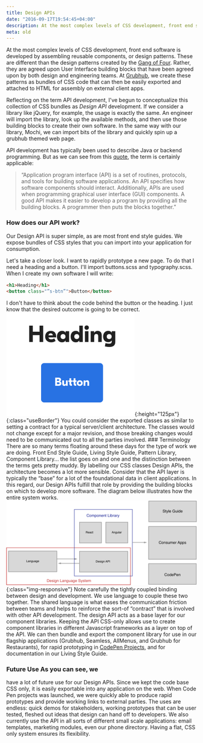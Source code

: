 ```yaml
---
title: Design APIs
date: "2016-09-17T19:54:45+04:00"
description: At the most complex levels of CSS development, front end software is developed by assembling reusable components, or design patterns.
meta: old
---
```


At the most complex levels of CSS development, front end software is developed by assembling reusable components, or design patterns. These are different than the design patterns created by the [Gang of Four](http://www.blackwasp.co.uk/gofpatterns.aspx). Rather, they are agreed upon User Interface building blocks that have been agreed upon by both design and engineering teams. At [Grubhub](https://www.grubhub.com), we create these patterns as bundles of CSS code that can then be easily exported and attached to HTML for assembly on external client apps.

Reflecting on the term API development, I've begun to conceptualize this collection of CSS bundles as _Design API_ development. If we consider a library like jQuery, for example, the usage is exactly the same. An engineer will import the library, look up the available methods, and then use those building blocks to create their own software. In the same way with our library, Mochi, we can import bits of the library and quickly spin up a grubhub themed web page.

API development has typically been used to describe Java or backend programming. But as we can see from this [quote](http://www.webopedia.com/TERM/A/API.html), the term is certainly applicable:

> “Application program interface (API) is a set of routines, protocols, and tools for building software applications. An API specifies how software components should interact. Additionally, APIs are used when programming graphical user interface (GUI) components. A good API makes it easier to develop a program by providing all the building blocks. A programmer then puts the blocks together.”

### How does our API work?

Our Design API is super simple, as are most front end style guides. We expose bundles of CSS styles that you can import into your application for consumption.

Let's take a closer look. I want to rapidly prototype a new page. To do that I need a heading and a button. I'll import buttons.scss and typography.scss. When I create my own software I will write:

```html
<h1>Heading</h1>
<button class="”s-btn”">Button</button>
```

I don't have to think about the code behind the button or the
heading. I just know that the desired outcome is going to be correct.
![](./design-api-heading.png){:height="125px"}{:class="useBorder"} You
could consider the exported classes as similar to setting a contract for a
typical server/client architecture. The classes would not change except for a
major revision, and those breaking changes would need to be communicated out to
all the parties involved. ### Terminology There are so many terms floating
around these days for the type of work we are doing. Front End Style Guide,
Living Style Guide, Pattern Library, Component Library... the list goes on and
one and the distinction between the terms gets pretty muddy. By labelling our
CSS classes Design APIs, the architecture becomes a lot more sensible. Consider
that the API layer is typically the “base” for a lot of the foundational data in
client applications. In this regard, our Design APIs fulfill that role by
providing the building blocks on which to develop more software. The diagram
below illustrates how the entire system works.
![](./design-api-flow.png){:class="img-responsive"} Note carefully the
tightly coupled binding between design and development. We use language to
couple these two together. The shared language is what eases the communication
friction between teams and helps to reinforce the sort-of “contract” that is
involved with other API development. The design API acts as a base layer for our
component libraries. Keeping the API CSS-only allows use to create component
libraries in different Javascript frameworks as a layer on top of the API. We
can then bundle and export the component library for use in our flagship
applications (Grubhub, Seamless, AllMenus, and Grubhub for Restaurants), for
rapid prototyping in [CodePen Projects](https://codepen.io/pro/projects/), and
for documentation in our Living Style Guide.

### Future Use As you can see, we

have a lot of future use for our Design APIs. Since we kept the code base CSS
only, it is easily exportable into any application on the web. When Code Pen
projects was launched, we were quickly able to produce rapid prototypes and
provide working links to external parties. The uses are endless: quick demos for
stakeholders, working prototypes that can be user tested, fleshed out ideas that
design can hand off to developers. We also currently use the API in all sorts of
different small scale applications: email templates, marketing modules, even our
phone directory. Having a flat, CSS only system ensures its flexibility.
